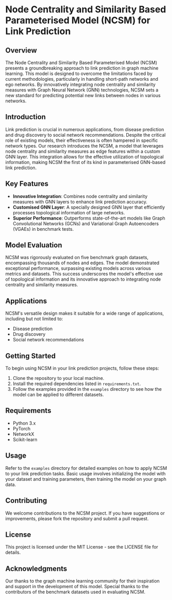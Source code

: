 # Node Centrality and Similarity Based Parameterised Model (NCSM) for Link Prediction

## Overview
The Node Centrality and Similarity Based Parameterised Model (NCSM) presents a groundbreaking approach to link prediction in graph machine learning. This model is designed to overcome the limitations faced by current methodologies, particularly in handling short-path networks and ego networks. By innovatively integrating node centrality and similarity measures with Graph Neural Network (GNN) technologies, NCSM sets a new standard for predicting potential new links between nodes in various networks.

## Introduction
Link prediction is crucial in numerous applications, from disease prediction and drug discovery to social network recommendations. Despite the critical role of existing models, their effectiveness is often hampered in specific network types. Our research introduces the NCSM, a model that leverages node centrality and similarity measures as edge features within a custom GNN layer. This integration allows for the effective utilization of topological information, making NCSM the first of its kind in parameterised GNN-based link prediction.

## Key Features
- **Innovative Integration**: Combines node centrality and similarity measures with GNN layers to enhance link prediction accuracy.
- **Customised GNN Layer**: A specially designed GNN layer that efficiently processes topological information of large networks.
- **Superior Performance**: Outperforms state-of-the-art models like Graph Convolutional Networks (GCNs) and Variational Graph Autoencoders (VGAEs) in benchmark tests.

## Model Evaluation
NCSM was rigorously evaluated on five benchmark graph datasets, encompassing thousands of nodes and edges. The model demonstrated exceptional performance, surpassing existing models across various metrics and datasets. This success underscores the model's effective use of topological information and its innovative approach to integrating node centrality and similarity measures.

## Applications
NCSM's versatile design makes it suitable for a wide range of applications, including but not limited to:
- Disease prediction
- Drug discovery
- Social network recommendations

## Getting Started
To begin using NCSM in your link prediction projects, follow these steps:
1. Clone the repository to your local machine.
2. Install the required dependencies listed in `requirements.txt`.
3. Follow the examples provided in the `examples` directory to see how the model can be applied to different datasets.

## Requirements
- Python 3.x
- PyTorch
- NetworkX
- Scikit-learn

## Usage
Refer to the `examples` directory for detailed examples on how to apply NCSM to your link prediction tasks. Basic usage involves initializing the model with your dataset and training parameters, then training the model on your graph data.

## Contributing
We welcome contributions to the NCSM project. If you have suggestions or improvements, please fork the repository and submit a pull request.

## License
This project is licensed under the MIT License - see the LICENSE file for details.

## Acknowledgments
Our thanks to the graph machine learning community for their inspiration and support in the development of this model. Special thanks to the contributors of the benchmark datasets used in evaluating NCSM.

